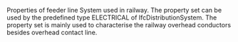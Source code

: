 Properties of feeder line System used in railway. The property set can be used by the predefined type ELECTRICAL of IfcDistributionSystem. The property set is mainly used to characterise the railway overhead conductors besides overhead contact line.
